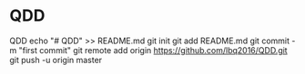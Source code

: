 # QDD
QDD
echo "# QDD" >> README.md
git init
git add README.md
git commit -m "first commit"
git remote add origin https://github.com/lbq2016/QDD.git
git push -u origin master
